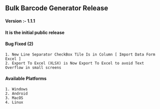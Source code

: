 ## Bulk Barcode Generator Release
#### Version :- 1.1.1
#### It is the initial public release

#### Bug Fixed (2)
```
1. New Line Separator CheckBox Tile Is in Column [ Import Data Form Excel ] 
2. Export To Excel (XLSX) is Now Export To Excel to avoid Text Overflow in small screens
```

#### Available Platforms
```
1. Windows
2. Android 
3. MacOS
4. Linux
```